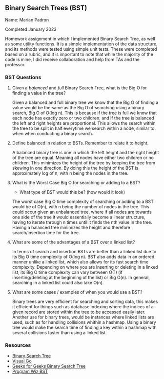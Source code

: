 ## Binary Search Trees (BST)

Name: Marian Padron

Completed January 2023

Homework assignment in which I implemented Binary Search Tree, as well as some utility functions. 
It is a simple implementation of the data structure, and its methods were tested using simple unit tests. 
These were completed based on a rubric, and it is important to note that while the majority of the code is mine, 
I did receive collaboration and help from TAs and the professor.

### BST Questions

1. Given a *balanced* and *full* Binary Search Tree, what is the Big O for finding a value in the tree?

   Given a balanced and full binary tree we know that the Big O of finding a value would be the same as the Big O of searching using a binary search, Big O of O(log n). This is because if the tree is full we know that each node has exactly zero or two children; and if the tree is balanced the left and right heights are proportional. This allows the search within the tree to be split in half everytime we search within a node, similar to when when conducting a binary search.

2. Define balanced in relation to BSTs. Remember to relate it to height. 

   A balanced binary tree is one in which the left height and the right height of the tree are equal. Meaning all nodes have either two children or no children. This minimizes the height of the tree by keeping the tree from skewing in one direction. By doing this the height of the BST is approximately log of n, with n being the nodes in the tree.

3. What is the Worst Case Big O for searching or adding to a BST?
   * What type of BST would this be? (how would it look)

   The worst case Big O time complexity of searching or adding to a BST would be of O(n), with n being the number of nodes in the tree. This could occur given an unbalanced tree, where if all nodes are towards one side of the tree it would essentially become a linear structure, having to iterate through n times until it finds the nth value in the tree. Having a balanced tree minimizes the height and therefore search/insertion time for the tree.

4. What are some of the advantages of a BST over a linked list?

   In terms of search and insertion BSTs are better than a linked list due to its Big O time complexity of O(log n). BST also adds data in an ordered manner unlike a linked list, which also allows for its fast search time complexity. Depending on where you are inserting or deleting in a linked list, its Big O time complexity can vary between O(1) (if inserting/deleting at the beginning of the list) or Big O(n). In general, searching in a linked list could also take O(n).

5. What are some cases / examples of when you would use a BST?

   Binary trees are very efficient for searching and sorting data, this makes it efficient for things such as database indexing where the indices of a given record are stored within the tree to be accessed easily later. Another use for binary trees, would be instances where linked lists are used, such as for handling collisions whithin a hashmap. Using a binary tree would make the search time of finding a key within a hashmap with several collisions faster than using a linked list.

### Resources
* [Binary Search Tree](https://en.wikipedia.org/wiki/Binary_search_tree)
* [Visual Go](https://visualgo.net/en/bst)
* [Geeks for Geeks Binary Search Tree](https://www.geeksforgeeks.org/binary-search-tree-data-structure/)
* [Program Wiz BST](https://www.programiz.com/dsa/binary-search-tree)


